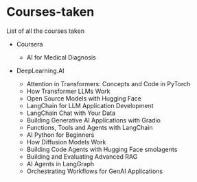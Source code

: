 # Courses-taken
List of all the courses taken

- Coursera
  - AI for Medical Diagnosis
 
- DeepLearning.AI
  - Attention in Transformers: Concepts and Code in PyTorch
  - How Transformer LLMs Work
  - Open Source Models with Hugging Face
  - LangChain for LLM Application Development
  - LangChain Chat with Your Data
  - Building Generative AI Applications with Gradio
  - Functions, Tools and Agents with LangChain
  - AI Python for Beginners
  - How Diffusion Models Work
  - Building Code Agents with Hugging Face smolagents
  - Building and Evaluating Advanced RAG
  - AI Agents in LangGraph
  - Orchestrating Workflows for GenAI Applications

